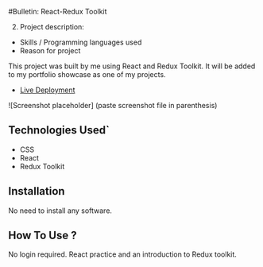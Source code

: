#Bulletin: React-Redux Toolkit

2. Project description:
- Skills / Programming languages used
- Reason for project

This project was built by me using React and Redux Toolkit. It will be added to my portfolio showcase as one of my projects.

- [Live Deployment](heroku.url.link)


![Screenshot placeholder] (paste screenshot file in parenthesis)

## Technologies Used`
- CSS
- React
- Redux Toolkit

## Installation
No need to install any software.

## How To Use ?
No login required.
React practice and an introduction to Redux toolkit.